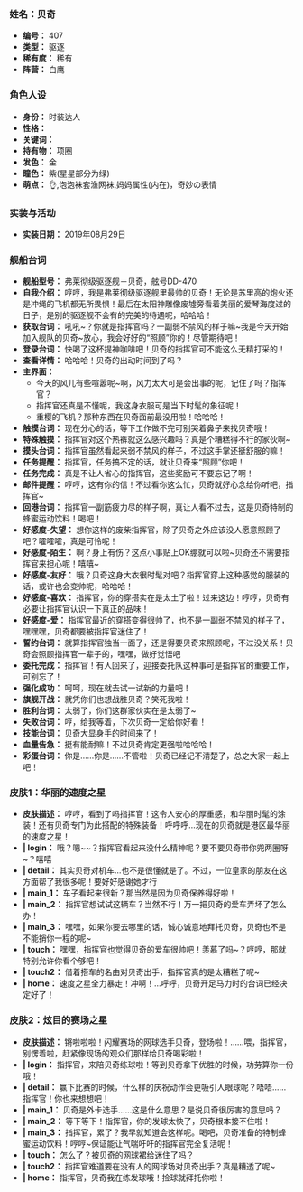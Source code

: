 ### 姓名：贝奇
* **编号：** 407
* **类型：** 驱逐
* **稀有度：** 稀有
* **阵营：** 白鹰


### 角色人设
* **身份：** 时装达人
* **性格：** 
* **关键词：** 
* **持有物：** 项圈
* **发色：** 金
* **瞳色：** 紫(星星部分为绿)
* **萌点：** 👌,泡泡袜套渔网袜,妈妈属性(内在)，奇妙の表情


### 实装与活动
* **实装日期：** 2019年08月29日


### 舰船台词
* **舰船型号：** 弗莱彻级驱逐舰－贝奇，舷号DD-470
* **自我介绍：** 哼哼，我是弗莱彻级驱逐舰里最帅的贝奇！无论是苏里高的炮火还是冲绳的飞机都无所畏惧！最后在太阳神雕像废墟旁看着美丽的爱琴海度过的日子，是别的驱逐舰不会有的完美的待遇呢，哈哈哈！
* **获取台词：** 吼吼~？你就是指挥官吗？一副弱不禁风的样子嘛~我是今天开始加入舰队的贝奇~放心，我会好好的“照顾”你的！尽管期待吧！
* **登录台词：** 快喝了这杯提神咖啡吧！贝奇的指挥官可不能这么无精打采的！
* **查看详情：** 哈哈哈！贝奇的出动时间到了吗？
* **主界面：**
  * 今天的风儿有些喧嚣呢~啊，风力太大可是会出事的呢，记住了吗？指挥官？
  * 指挥官还真是不懂呢，我这身衣服可是当下时髦的象征呢！
  * 重樱的飞机？那种东西在贝奇面前最没用啦！哈哈哈！
* **触摸台词：** 现在分心的话，等下工作做不完可别哭着鼻子来找贝奇哦！
* **特殊触摸：** 指挥官对这个热裤就这么感兴趣吗？真是个糟糕得不行的家伙啊~
* **摸头台词：** 指挥官虽然看起来弱不禁风的样子，不过这手掌还挺舒服的嘛！
* **任务提醒：** 指挥官，任务搞不定的话，就让贝奇来“照顾”你吧！
* **任务完成：** 真是不让人省心的指挥官，这些奖励可不要忘记了啊！
* **邮件提醒：** 哼哼，这有你的信！不过看你这么忙，贝奇就好心念给你听吧，指挥官~
* **回港台词：** 指挥官一副筋疲力尽的样子啊，真让人看不过去，这是贝奇特制的蜂蜜运动饮料！喝吧！
* **好感度-失望：** 想你这样的废柴指挥官，除了贝奇之外应该没人愿意照顾了吧？嚯嚯嚯，真是可怜呢！
* **好感度-陌生：** 啊？身上有伤？这点小事贴上OK绷就可以啦~贝奇还不需要指挥官来担心呢！嘻嘻~
* **好感度-友好：** 哦？贝奇这身大衣很时髦对吧？指挥官穿上这种感觉的服装的话，或许也会变帅呢，哈哈哈！
* **好感度-喜欢：** 指挥官，你的穿搭实在是太土了啦！过来这边！哼哼，贝奇有必要让指挥官认识一下真正的品味！
* **好感度-爱：** 指挥官最近的穿搭变得很帅了，也不是一副弱不禁风的样子了，嘿嘿嘿，贝奇都要被指挥官迷住了！
* **誓约台词：** 就算指挥官独当一面了，还是得要贝奇来照顾呢，不过没关系！贝奇会照顾指挥官一辈子的，嘿嘿，做好觉悟吧
* **委托完成：** 指挥官！有人回来了，迎接委托队这种事可是指挥官的重要工作，可别忘了！
* **强化成功：** 呵呵，现在就去试一试新的力量吧！
* **旗舰开战：** 就凭你们也想战胜贝奇？笑死我啦！
* **胜利台词：** 太弱了，你们这群家伙实在是太弱了~
* **失败台词：** 哼，给我等着，下次贝奇一定给你好看！
* **技能台词：** 贝奇大显身手的时间来了！
* **血量告急：** 挺有能耐嘛！不过贝奇肯定更强啦哈哈哈！
* **彩蛋台词：** 你是……你是……不管啦！贝奇已经记不清楚了，总之大家一起上吧！


### 皮肤1：华丽的速度之星
* **皮肤描述：** 哼哼，看到了吗指挥官！这令人安心的厚重感，和华丽时髦的涂装！还有贝奇专门为此搭配的特殊装备！呼呼呼…现在的贝奇就是港区最华丽的速度之星！
* **| login：** 哦？嗯~~？指挥官看起来没什么精神呢？要不要贝奇带你兜两圈呀~？嘻嘻
* **| detail：** 其实贝奇对机车…也不是很懂就是了。不过，一位皇家的朋友在这方面帮了我很多呢！要好好感谢她才行
* **| main_1：** 车子看起来很新？那当然是因为贝奇保养得好啦！
* **| main_2：** 指挥官想试试这辆车？当然不行！万一把贝奇的爱车弄坏了怎么办！
* **| main_3：** 嘿嘿，如果你要去哪里的话，诚心诚意地拜托贝奇，贝奇也不是不能捎你一程的呢~
* **| touch：** 嘿嘿，指挥官也觉得贝奇的爱车很帅吧！羡慕了吗~？哼哼，那就特别允许你看个够吧！
* **| touch2：** 借着搭车的名由对贝奇出手，指挥官真的是太糟糕了呢~
* **| home：** 速度之星全力暴走！冲啊！…呼呼，贝奇开足马力时的台词已经决定好了！


### 皮肤2：炫目的赛场之星
* **皮肤描述：** 锵啦啦啦！闪耀赛场的网球选手贝奇，登场啦！……喂，指挥官，别愣着啦，赶紧像现场的观众们那样给贝奇喝彩啦！
* **| login：** 指挥官，来陪贝奇练球啦！等到贝奇拿下优胜的时候，功劳算你一份哦！
* **| detail：** 赢下比赛的时候，什么样的庆祝动作会更吸引人眼球呢？唔唔……指挥官！你也来想想吧！
* **| main_1：** 贝奇是外卡选手……这是什么意思？是说贝奇很厉害的意思吗？
* **| main_2：** 等下等下！指挥官，你的发球太快了，贝奇根本接不住啦！
* **| main_3：** 指挥官，累了？我早就知道会这样呢。喝吧，贝奇准备的特制蜂蜜运动饮料！哼哼~保证能让气喘吁吁的指挥官完全复活呢！
* **| touch：** 怎么了？被贝奇的网球裙给迷住了吗？
* **| touch2：** 指挥官难道要在没有人的网球场对贝奇出手？真是糟透了呢~
* **| home：** 指挥官，贝奇我在练发球哦！捡球就拜托你啦！
